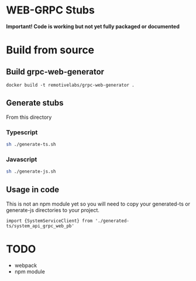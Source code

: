 # WEB-GRPC Stubs

**Important! Code is working but not yet fully packaged or documented**

# Build from source 

## Build grpc-web-generator

```
docker build -t remotivelabs/grpc-web-generator .
```

## Generate stubs

From this directory

### Typescript

```sh
sh ./generate-ts.sh
```

### Javascript

```sh
sh ./generate-js.sh
```

## Usage in code

This is not an npm module yet so you will need to copy your generated-ts or generate-js
directories to your project.

```
import {SystemServiceClient} from './generated-ts/system_api_grpc_web_pb'
```

# TODO

* webpack
* npm module

